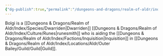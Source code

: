 ```yaml
---
{"dg-publish":true,"permalink":"/dungeons-and-dragons/realm-of-aldr/index/characters/bolgi/"}
---
```


Bolgi is a [[Dungeons & Dragons/Realm of Aldr/Index/Species/Dwarriden\|Dwarriden]] [[Dungeons & Dragons/Realm of Aldr/Index/Culture/Runes\|runesmith]] who is aiding the [[Dungeons & Dragons/Realm of Aldr/Index/Factions/Inquisition\|Inquisition]] in [[Dungeons & Dragons/Realm of Aldr/Index/Locations/Aldr/Outer Bailey/Guild/Guild\|Guild]].